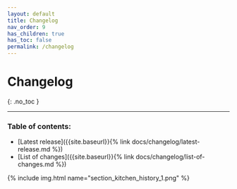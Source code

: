 ```yaml
---
layout: default
title: Changelog
nav_order: 9
has_children: true
has_toc: false
permalink: /changelog
---
```


# Changelog
{: .no_toc }

---

### Table of contents:
- [Latest release]({{site.baseurl}}{% link docs/changelog/latest-release.md %})
- [List of changes]({{site.baseurl}}{% link docs/changelog/list-of-changes.md %})

{% include img.html name="section_kitchen_history_1.png" %}